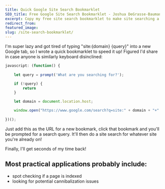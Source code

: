 ```yaml
---
title: Quick Google Site Search Bookmarklet
SEO_title: Free Google Site Search Bookmarklet - Joshua DeGrasse-Baumann
excerpt: Copy my free site search bookmarklet to make site searching a little less painful.
redirect_from: 
featured_image: 
slug: /site-search-bookmarklet/
---
```


I'm super lazy and got tired of typing "site:{domain} {query}" into a new Google tab, so I wrote a quick bookmarklet to speed it up! Figured I'd share in case anyone is similarly keyboard disinclined:

```javascript
javascript: (function() {    
    
    let query = prompt('What are you searching for?');

    if (!query) {
        return
    }

    let domain = document.location.host;

    window.open("https://www.google.com/search?q=site:" + domain + "+" + query, "_blank")
    
})();
```

Just add this as the URL for a new bookmark, click that bookmark and you'll be prompted for a search query. It'll then do a site search for whatever site you're already on!

Finally, I'll get seconds of my time back!

## Most practical applications probably include:
- spot checking if a page is indexed
- looking for potential cannibalization issues